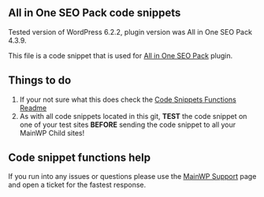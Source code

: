 ## All in One SEO Pack code snippets

Tested version of WordPress 6.2.2, plugin version was All in One SEO Pack 4.3.9.

This file is a code snippet that is used for [All in One SEO Pack](https://wordpress.org/plugins/all-in-one-seo-pack/) plugin. 

## Things to do

1. If your not sure what this does check the [Code Snippets Functions Readme](https://github.com/mainwp/Code-Snippets-Functions/blob/master/README.md)
2. As with all code snippets located in this git, **TEST** the code snippet on one of your test sites **BEFORE** sending the code snippet to all your MainWP Child sites!

## Code snippet functions help

If you run into any issues or questions please use the [MainWP Support](https://mainwp.com/support/) page and open a ticket for the fastest response.
